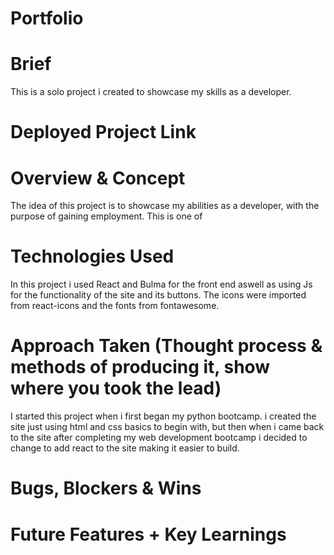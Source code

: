 # Portfolio

# Brief
This is a solo project i created to showcase my skills as a developer.
# Deployed Project Link

# Overview & Concept
The idea of this project is to showcase my abilities as a developer, with the purpose of gaining employment. This is one of 

# Technologies Used
In this project i used React and Bulma for the front end aswell as using Js for the functionality of the site and its buttons.
  The icons were imported from react-icons and the fonts from fontawesome.

# Approach Taken (Thought process & methods of producing it, show where you took the lead)
I started this project when i first began my python bootcamp. i created the site just using html and css basics to begin with, but then when i came back to the site after completing my web development bootcamp i decided to change to add react to the site making it easier to build.

<!-- # Visuals (Code Snippets and Screenshots) -->

# Bugs, Blockers & Wins


# Future Features + Key Learnings



